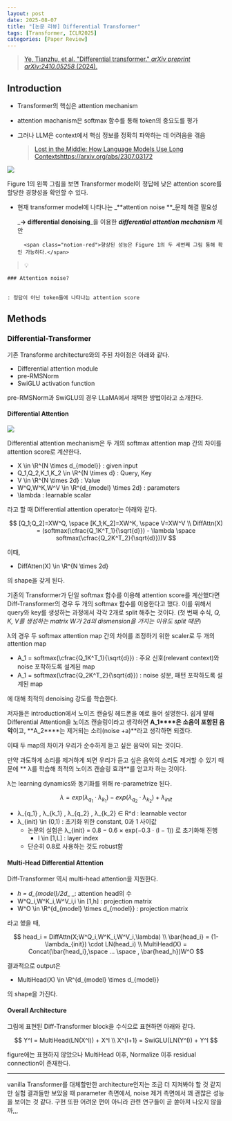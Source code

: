 ```yaml
---
layout: post
date: 2025-08-07
title: "[논문 리뷰] Differential Transformer"
tags: [Transformer, ICLR2025]
categories: [Paper Review]
---
```


> [Ye, Tianzhu, et al. "Differential transformer." ](https://arxiv.org/abs/2410.05258)[_arXiv preprint arXiv:2410.05258_](https://arxiv.org/abs/2410.05258)[ (2024).](https://arxiv.org/abs/2410.05258)



## Introduction

- Transformer의 핵심은 attention mechanism
- attention machanism은 softmax 함수를 통해 token의 중요도를 평가
- 그러나 LLM은 context에서 핵심 정보를 정확히 파악하는 데 어려움을 겪음

	> [Lost in the Middle: How Language Models Use Long Contextshttps://arxiv.org/abs/2307.03172](https://arxiv.org/abs/2307.03172)


![](https://prod-files-secure.s3.us-west-2.amazonaws.com/542b861c-36a8-4051-84e5-8804b6728dba/9083ea56-691a-4752-ae26-47f403431ac8/image.png?X-Amz-Algorithm=AWS4-HMAC-SHA256&X-Amz-Content-Sha256=UNSIGNED-PAYLOAD&X-Amz-Credential=ASIAZI2LB4662ND7W53Z%2F20250923%2Fus-west-2%2Fs3%2Faws4_request&X-Amz-Date=20250923T060118Z&X-Amz-Expires=3600&X-Amz-Security-Token=IQoJb3JpZ2luX2VjELb%2F%2F%2F%2F%2F%2F%2F%2F%2F%2FwEaCXVzLXdlc3QtMiJHMEUCIQDBEJELEdgF%2BVJrX%2Bm06vrJm6OyItHa4PIwexKwWm%2BjjQIgFfKXCDXfM%2FgZS6WOzbqkcQjVnYFBGK5GYd0xde8PKEsq%2FwMIPxAAGgw2Mzc0MjMxODM4MDUiDDKlCpgqh9a%2BNQYGYyrcA6BLUOLalBh668ajCgj65O4SYf3wjfK8WYK3nYxJj8%2Bkhf94azjkmSkQr6BDlUzxDYp%2BJe0j0jpkJBfIbUK0JchRR3%2Byym0n3R7qaLGSSd1kvq9KwJ4yMGUwyoknKj4JPX5w8yQ4U892Am3d1boacyXfOQ84hAiqWdGumjKfEESS5xcnphFZcGM%2FwK6Vvv9zVbrHeZIZZrAIWVflPBfWLaox2z%2BYSBPdZybNvkt197AxA4UDehG7y8fvD9Yqt%2BvPXywkLzcriYa1Gkl47%2BSki83xc5qvQiBkMMSnEStr4J0jdthDoR2FfBf0ruzOjNkBjk7sI4l7mSTVUbGXTYb3VcFv62H6sxGhw9H1luv0q3g6ejKsFdA8%2B4fatSAnw%2F2awbBHKBiysmdvOAgkkvbxDmGoT%2BXLc0P8BO%2FXS57hj5CmxvSXq4jZTaPFzLqPkHBW237DGEWHNR8MgwVYbM%2FpYyGbR86AzjEwECjM%2BOB7UIAm4VBSdnFyZ7hityQiXeEOOMugyvYFB4B%2BVvxSZz1ATH1Q48VTplkTgmDHdAfirEaTJrETdYTpkFwnjvCHGu6dNIBvKdzUjr%2F2Gc7LokH2mNHIyGFsjpb8ZyHulVHEc0gqseKa7YWUwHEq22qSMI%2FsyMYGOqUBdVQOJQU%2FLdJ6yn%2B3E31yq9pMjbicb41VDCU2uVLe65DrknAXQ2RTZyL%2FngVsL8n8QCQz3B6ylZBHqW1cjgUE4Jpt8D2Kuqo1jhnMaehVEFebkmnRBOMEMCjH8t3dUPE3OevV3j4UpZmrRHsa7AOzFNq82mc8VE6S7yxbaYEgqANbYidgOJVEIx%2Bh97oGQ3IBH4S6odrdGnAc1TVVe55cNt007aet&X-Amz-Signature=bfa59985c2d869b005cf6f5c0e56a327cc5c5a4911aa205b3084cac8516f87c4&X-Amz-SignedHeaders=host&x-amz-checksum-mode=ENABLED&x-id=GetObject)


Figure 1의 왼쪽 그림을 보면 Transformer model이 정답에 낮은 attention score를 할당한 경향성을 확인할 수 있다.

- 현재 transformer model에 나타나는 _**attention noise **_문제 해결 필요성

	_**→ differential denoising**_을 이용한 _**differential attention mechanism**_ 제안


		<span class="notion-red">향상된 성능은 Figure 1의 두 세번째 그림 통해 확인 가능하다.</span>


> 💡 


	### Attention noise?


	: 정답이 아닌 token들에 나타나는 attention score



## Methods



### Differential-Transformer


기존 Transforme architecture와의 주된 차이점은 아래와 같다.

- Differential attention module
- pre-RMSNorm
- SwiGLU activation function

pre-RMSNorm과 SwiGLU의 경우 LLaMA에서 채택한 방법이라고 소개한다.



#### Differential Attention


![](https://prod-files-secure.s3.us-west-2.amazonaws.com/542b861c-36a8-4051-84e5-8804b6728dba/116d70b2-1963-4810-9167-f4c7d8a06e8f/image.png?X-Amz-Algorithm=AWS4-HMAC-SHA256&X-Amz-Content-Sha256=UNSIGNED-PAYLOAD&X-Amz-Credential=ASIAZI2LB4662ND7W53Z%2F20250923%2Fus-west-2%2Fs3%2Faws4_request&X-Amz-Date=20250923T060118Z&X-Amz-Expires=3600&X-Amz-Security-Token=IQoJb3JpZ2luX2VjELb%2F%2F%2F%2F%2F%2F%2F%2F%2F%2FwEaCXVzLXdlc3QtMiJHMEUCIQDBEJELEdgF%2BVJrX%2Bm06vrJm6OyItHa4PIwexKwWm%2BjjQIgFfKXCDXfM%2FgZS6WOzbqkcQjVnYFBGK5GYd0xde8PKEsq%2FwMIPxAAGgw2Mzc0MjMxODM4MDUiDDKlCpgqh9a%2BNQYGYyrcA6BLUOLalBh668ajCgj65O4SYf3wjfK8WYK3nYxJj8%2Bkhf94azjkmSkQr6BDlUzxDYp%2BJe0j0jpkJBfIbUK0JchRR3%2Byym0n3R7qaLGSSd1kvq9KwJ4yMGUwyoknKj4JPX5w8yQ4U892Am3d1boacyXfOQ84hAiqWdGumjKfEESS5xcnphFZcGM%2FwK6Vvv9zVbrHeZIZZrAIWVflPBfWLaox2z%2BYSBPdZybNvkt197AxA4UDehG7y8fvD9Yqt%2BvPXywkLzcriYa1Gkl47%2BSki83xc5qvQiBkMMSnEStr4J0jdthDoR2FfBf0ruzOjNkBjk7sI4l7mSTVUbGXTYb3VcFv62H6sxGhw9H1luv0q3g6ejKsFdA8%2B4fatSAnw%2F2awbBHKBiysmdvOAgkkvbxDmGoT%2BXLc0P8BO%2FXS57hj5CmxvSXq4jZTaPFzLqPkHBW237DGEWHNR8MgwVYbM%2FpYyGbR86AzjEwECjM%2BOB7UIAm4VBSdnFyZ7hityQiXeEOOMugyvYFB4B%2BVvxSZz1ATH1Q48VTplkTgmDHdAfirEaTJrETdYTpkFwnjvCHGu6dNIBvKdzUjr%2F2Gc7LokH2mNHIyGFsjpb8ZyHulVHEc0gqseKa7YWUwHEq22qSMI%2FsyMYGOqUBdVQOJQU%2FLdJ6yn%2B3E31yq9pMjbicb41VDCU2uVLe65DrknAXQ2RTZyL%2FngVsL8n8QCQz3B6ylZBHqW1cjgUE4Jpt8D2Kuqo1jhnMaehVEFebkmnRBOMEMCjH8t3dUPE3OevV3j4UpZmrRHsa7AOzFNq82mc8VE6S7yxbaYEgqANbYidgOJVEIx%2Bh97oGQ3IBH4S6odrdGnAc1TVVe55cNt007aet&X-Amz-Signature=2e929661133cadff0efbea43d136a29bec74772c49ba0d59f6f4d84bf2cedc5d&X-Amz-SignedHeaders=host&x-amz-checksum-mode=ENABLED&x-id=GetObject)


Differential attention mechanism은 두 개의 softmax attention map 간의 차이를 attention score로 계산한다.

- X \in \R^{N \times d\_{model}} : given input
- Q\_1,Q\_2,K\_1,K\_2 \in \R^{N \times d} : Query, Key
- V \in \R^{N \times 2d} : Value
- W^Q,W^K,W^V \in \R^{d\_{model} \times 2d} : parameters
- \lambda : learnable scalar

라고 할 때 Differential attention operator는 아래와 같다.


$$
[Q_1;Q_2]=XW^Q, \space [K_1;K_2]=XW^K, \space V=XW^V \\
DiffAttn(X) = (softmax(\cfrac{Q_1K^T_1}{\sqrt{d}}) - \lambda \space softmax(\cfrac{Q_2K^T_2}{\sqrt{d}}))V
$$


이때,

- DiffAtten(X) \in \R^{N \times 2d}

의 shape을 갖게 된다.


기존의 Transformer가 단일 softmax 함수를 이용해 attention score를 계산했다면 Diff-Transformer의 경우 두 개의 softmax 함수를 이용한다고 했다. 이를 위해서 query와 key를 생성하는 과정에서 각각 2개로 split 해주는 것이다. <span class="notion-red">(첫 번째 수식, </span><span class="notion-red">_Q, K, V를 생성하는 matrix W가 2d의 dismension을 가지는 이유도 split 때문_</span><span class="notion-red">)</span>


 λ의 경우 두 softmax attention map 간의 차이를 조정하기 위한 scaler로 두 개의 attention map

- A\_1 = softmax(\cfrac{Q\_1K^T\_1}{\sqrt{d}}) : 주요 신호(relevant context)와 noise 포착하도록 설계된 map
- A\_1 = softmax(\cfrac{Q\_2K^T\_2}{\sqrt{d}}) : noise 성분, 패턴 포착하도록 설계된 map 

에 대해 최적의 denoising 강도를 학습한다.


저자들은 introduction에서 노이즈 캔슬링 헤드폰을 예로 들어 설명한다. 쉽게 말해 Differential Attention을 노이즈 캔슬링이라고 생각하면 **A\_1****은 소음이 포함된 음악**이고, **A\_2****는 제거되는 소리(noise +a)**라고 생각하면 되겠다. 


이때 두 map의 차이가 우리가 순수하게 듣고 싶은 음악이 되는 것이다. 


만약 과도하게 소리를 제거하게 되면 우리가 듣고 싶은 음악의 소리도 제거할 수 있기 때문에 ** λ를 학습해 최적의 노이즈 캔슬링 효과**를 얻고자 하는 것이다.


λ는 learning dynamics와 동기화를 위해 re-parametrize 된다.


$$
\lambda = exp(\lambda_{q_1} \cdot \lambda_{k_1}) - exp(\lambda_{q_2} \cdot \lambda_{k_2}) + \lambda_{init}
$$

- λ\_{q\_1} , λ\_{k\_1} , λ\_{q\_2} , λ\_{k\_2} ∈ R^d : learnable vector
- λ\_{init} \in (0,1) : 초기화 위한 constant, 0과 1 사이값
	- 논문의 실험은 λ\_{init} = 0.8 − 0.6 × exp(−0.3 · (l − 1)) 로 초기화해 진행
		- l \in [1,L] : layer index
	- 단순히 0.8로 사용하는 것도 robust함


#### **Multi-Head Differential Attention**


Diff-Transformer 역시 multi-head attention을 지원한다.

- _h = d\_{model}/2d__ _: attention head의 수
- W^Q\_i,W^K\_i,W^V\_i,i \in [1,h] : projection matrix
- W^O \in \R^{d\_{model} \times d\_{model}} : projection matrix

라고 했을 때,


$$
head_i = DiffAttn(X;W^Q_i,W^K_i,W^V_i,\lambda) \\
\bar{head_i} = (1-\lambda_{init}) \cdot LN(head_i) \\
MultiHead(X) = Concat(\bar{head_i},\space ... \space , \bar{head_h})W^O
$$


결과적으로 output은

- MultiHead(X) \in \R^{d\_{model} \times d\_{model}}

의 shape을 가진다.



#### Overall Architecture


그림에 표현된 Diff-Transformer block을 수식으로 표현하면 아래와 같다.


$$
Y^l = MultiHead(LN(X^l)) + X^l \\
X^{l+1} = SwiGLU(LN(Y^l)) + Y^l
$$


figure에는 표현하지 않았으나 MultiHead 이후, Normalize 이후 residual connection이 존재한다.


---


vanilla Transformer를 대체할만한 architecture인지는 조금 더 지켜봐야 할 것 같지만 실험 결과들만 보았을 때 parameter 측면에서, noise 제거 측면에서 꽤 괜찮은 성능을 보이는 것 같다. 구현 또한 어려운 편이 아니라 관련 연구들이 곧 쏟아져 나오지 않을까,,,

